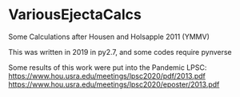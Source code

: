 # VariousEjectaCalcs
Some Calculations after Housen and Holsapple 2011 (YMMV)

This was written in 2019 in py2.7, and some codes require pynverse

Some results of this work were put into the Pandemic LPSC: 
https://www.hou.usra.edu/meetings/lpsc2020/pdf/2013.pdf
https://www.hou.usra.edu/meetings/lpsc2020/eposter/2013.pdf
